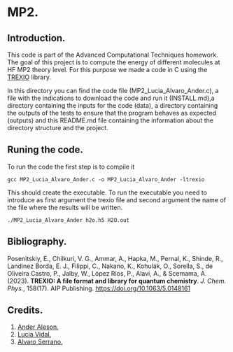 # MP2.
## Introduction.
This code is part of the Advanced Computational Techniques homework. The goal of this project is to compute the energy of different molecules at HF MP2 theory level. For this purpose we made a code in C using the [TREXIO](https://trex-coe.eu/trex-quantum-chemistry-codes/trexio) library.

In this directory you can find the code file (MP2_Lucia_Alvaro_Ander.c), a file with the indications to download the code and run it (INSTALL.md),a directory containing the inputs for the code (data), a directory containing the outputs of the tests to ensure that the program behaves as expected (outputs) and this README.md file containing the information about the directory structure
and the project.
## Runing the code.
To run the code the first step is to compile it
```console
gcc MP2_Lucia_Alvaro_Ander.c -o MP2_Lucia_Alvaro_Ander -ltrexio
```
This should create the executable. To run the executable you need to introduce as first argument the trexio file and second argument the name of the file where the results will be written.
```console
./MP2_Lucia_Alvaro_Ander h2o.h5 H2O.out
```

## Bibliography.
Posenitskiy, E., Chilkuri, V. G., Ammar, A., Hapka, M., Pernal, K., Shinde, R., Landinez Borda, E. J., Filippi, C., Nakano, K., Kohulák, O., Sorella, S., de Oliveira Castro, P., Jalby, W., López Ríos, P., Alavi, A., & Scemama, A. (2023). **TREXIO: A file format and library for quantum chemistry**. *J. Chem. Phys.*, 158(17). AIP Publishing. https://doi.org/10.1063/5.0148161


## Credits.
1. [Ander Aleson.](https://github.com/AnderAleson)
2. [Lucia Vidal.](https://github.com/luvidal-a)
3. [Alvaro Serrano.](https://github.com/aserranoTCCM)
